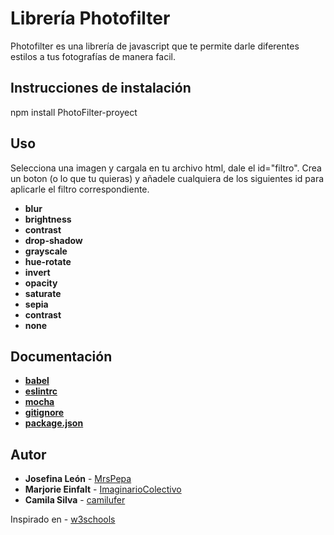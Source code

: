 Librería Photofilter
====================

Photofilter es una librería de javascript que te permite darle diferentes estilos a tus fotografías de manera facil.

Instrucciones de instalación
---------------------------

npm install PhotoFilter-proyect

Uso
-----

Selecciona una imagen y cargala en tu archivo html, dale el id="filtro".
Crea un boton (o lo que tu quieras) y añadele cualquiera de los siguientes id para aplicarle el filtro correspondiente.

* **blur** 
* **brightness**
* **contrast**
* **drop-shadow**
* **grayscale**
* **hue-rotate**
* **invert**
* **opacity**
* **saturate**
* **sepia**
* **contrast**
* **none**

Documentación
--------------

* **[babel](https://babeljs.io/)**
* **[eslintrc](https://eslint.org/)**
* **[mocha](https://mochajs.org/)**
* **[gitignore](https://git-scm.com/docs/gitignore)**
* **[package.json](https://docs.npmjs.com/files/package.json)**


Autor
-----

* **Josefina León** - [MrsPepa](https://github.com/MrsPepa)
* **Marjorie Einfalt** - [ImaginarioColectivo](https://github.com/ImaginarioColectivo)
* **Camila Silva** - [camilufer](https://github.com/camilufer)




 Inspirado en - [w3schools](https://www.w3schools.com/cssref/css3_pr_filter.asp) 

